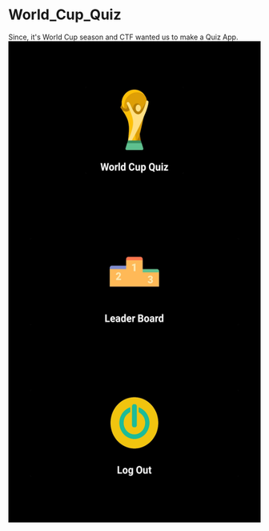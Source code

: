 # World_Cup_Quiz
Since, it's World Cup season and CTF wanted us to make a Quiz App. 
</b>
<img src="https://github.com/Rooppesh/World_Cup_Quiz/blob/master/Screenshots/Dashboard.jpg" height="960" width="540">
